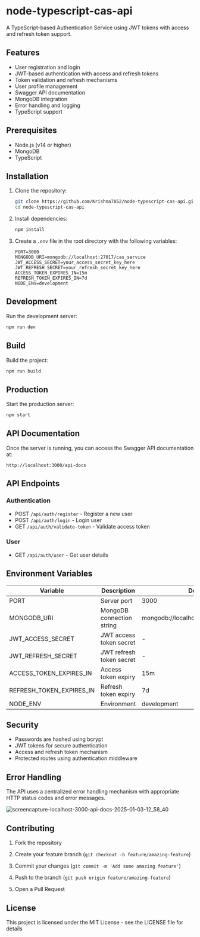 # node-typescript-cas-api

A TypeScript-based Authentication Service using JWT tokens with access and refresh token support.

## Features

- User registration and login
- JWT-based authentication with access and refresh tokens
- Token validation and refresh mechanisms
- User profile management
- Swagger API documentation
- MongoDB integration
- Error handling and logging
- TypeScript support

## Prerequisites

- Node.js (v14 or higher)
- MongoDB
- TypeScript

## Installation

1. Clone the repository:
   ```bash
   git clone https://github.com/Krishna7852/node-typescript-cas-api.git
   cd node-typescript-cas-api
   ```

2. Install dependencies:
   ```bash
   npm install
   ```

3. Create a `.env` file in the root directory with the following variables:
   ```env
   PORT=3000
   MONGODB_URI=mongodb://localhost:27017/cas_service
   JWT_ACCESS_SECRET=your_access_secret_key_here
   JWT_REFRESH_SECRET=your_refresh_secret_key_here
   ACCESS_TOKEN_EXPIRES_IN=15m
   REFRESH_TOKEN_EXPIRES_IN=7d
   NODE_ENV=development
   ```

## Development

Run the development server:
```bash
npm run dev
```

## Build

Build the project:
```bash
npm run build
```

## Production

Start the production server:
```bash
npm start
```

## API Documentation

Once the server is running, you can access the Swagger API documentation at:
```
http://localhost:3000/api-docs
```

## API Endpoints

### Authentication
- POST `/api/auth/register` - Register a new user
- POST `/api/auth/login` - Login user
- GET `/api/auth/validate-token` - Validate access token

### User
- GET `/api/auth/user` - Get user details

## Environment Variables

| Variable | Description | Default |
|----------|-------------|---------|
| PORT | Server port | 3000 |
| MONGODB_URI | MongoDB connection string | mongodb://localhost:27017/cas_service |
| JWT_ACCESS_SECRET | JWT access token secret | - |
| JWT_REFRESH_SECRET | JWT refresh token secret | - |
| ACCESS_TOKEN_EXPIRES_IN | Access token expiry | 15m |
| REFRESH_TOKEN_EXPIRES_IN | Refresh token expiry | 7d |
| NODE_ENV | Environment | development |

## Security

- Passwords are hashed using bcrypt
- JWT tokens for secure authentication
- Access and refresh token mechanism
- Protected routes using authentication middleware

## Error Handling

The API uses a centralized error handling mechanism with appropriate HTTP status codes and error messages.

![screencapture-localhost-3000-api-docs-2025-01-03-12_58_40](https://github.com/user-attachments/assets/56d7ee4c-a2c5-4e3d-907f-ffe88d703209)

## Contributing

1. Fork the repository

2. Create your feature branch (`git checkout -b feature/amazing-feature`)
3. Commit your changes (`git commit -m 'Add some amazing feature'`)
4. Push to the branch (`git push origin feature/amazing-feature`)
5. Open a Pull Request

## License

This project is licensed under the MIT License - see the LICENSE file for details
